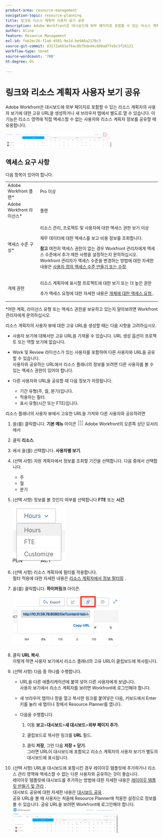 ```yaml
---
product-area: resource-management
navigation-topic: resource-planning
title: 링크와 리소스 계획자 사용자 보기 공유
description: Adobe Workfront은 대시보드에 외부 페이지로 포함할 수 있는 리소스 계획자의 사용자 보기에 대한 고유 URL을 생성하거나 새 브라우저 탭에서 별도로 열 수 있습니다. 이 기능은 리소스 영역에 직접 액세스할 수 없는 사용자와 리소스 계획자 정보를 공유할 때 유용합니다.
author: Alina
feature: Resource Management
exl-id: feb2ec26-f1a6-4581-9e1d-be948a2170c3
source-git-commit: d3172a681ef6ac8b7bde44c680ad7febc3f26121
workflow-type: tm+mt
source-wordcount: '708'
ht-degree: 0%

---
```


# 링크와 리소스 계획자 사용자 보기 공유

Adobe Workfront은 대시보드에 외부 페이지로 포함할 수 있는 리소스 계획자의 사용자 보기에 대한 고유 URL을 생성하거나 새 브라우저 탭에서 별도로 열 수 있습니다. 이 기능은 리소스 영역에 직접 액세스할 수 없는 사용자와 리소스 계획자 정보를 공유할 때 유용합니다.

![](assets/rp-user-view-with-link-highlight-350x49.png)

## 액세스 요구 사항

다음 항목이 있어야 합니다.

<table style="table-layout:auto"> 
 <col> 
 <col> 
 <tbody> 
  <tr> 
   <td role="rowheader">Adobe Workfront 플랜*</td> 
   <td> <p>Pro 이상</p> </td> 
  </tr> 
  <tr> 
   <td role="rowheader">Adobe Workfront 라이선스*</td> 
   <td> <p>플랜 </p> </td> 
  </tr> 
  <tr> 
   <td role="rowheader">액세스 수준 구성*</td> 
   <td> <p>리소스 관리, 프로젝트 및 사용자에 대한 액세스 권한 보기 이상</p> <p>재무 데이터에 대한 액세스를 보고 비용 정보를 조회합니다. </p> <p><b>참고</b> 여전히 액세스 권한이 없는 경우 Workfront 관리자에게 액세스 수준에서 추가 제한 사항을 설정하는지 문의하십시오. Workfront 관리자가 액세스 수준을 변경하는 방법에 대한 자세한 내용은 <a href="../../administration-and-setup/add-users/configure-and-grant-access/create-modify-access-levels.md" class="MCXref xref">사용자 정의 액세스 수준 만들기 또는 수정</a>.</p> </td> 
  </tr> 
  <tr> 
   <td role="rowheader">개체 권한</td> 
   <td> <p>리소스 계획자에 표시할 프로젝트에 대한 보기 또는 더 높은 권한</p> <p>추가 액세스 요청에 대한 자세한 내용은 <a href="../../workfront-basics/grant-and-request-access-to-objects/request-access.md" class="MCXref xref">개체에 대한 액세스 요청 </a>.</p> </td> 
  </tr> 
 </tbody> 
</table>

&#42;어떤 계획, 라이선스 유형 또는 액세스 권한을 보유하고 있는지 알아보려면 Workfront 관리자에게 문의하십시오.


리소스 계획자의 사용자 뷰에 대한 고유 URL을 생성할 때는 다음 사항을 고려하십시오.

* 사용자 보기에 대해서만 고유 URL을 가져올 수 있습니다. URL 생성 옵션이 프로젝트 또는 역할 보기에 없습니다.
* Work 및 Review 라이선스가 있는 사용자를 포함하여 다른 사용자와 URL을 공유할 수 있습니다.\
   사용자와 공유하는 URL에서 리소스 플래너의 정보를 보려면 다른 사용자를 볼 수 있는 액세스 권한이 있어야 합니다.
* 다른 사용자와 URL을 공유할 때 다음 정보가 저장됩니다.

   * 기간 유형(주, 월, 분기)입니다.
   * 적용하는 필터.
   * 표시 유형(시간 또는 FTE)입니다.

리소스 플래너의 사용자 뷰에서 고유한 URL을 가져와 다른 사용자와 공유하려면

1. 을(를) 클릭합니다. **기본 메뉴** 아이콘 ![](assets/main-menu-icon.png) Adobe Workfront의 오른쪽 상단 모서리에서

1. 클릭 **리소스**.
1. 에서 을(를) 선택합니다. **사용자별 보기**.
1. (선택 사항) 자원 계획자에서 정보를 조회할 기간을 선택합니다. 다음 중에서 선택합니다.

   * 주
   * 월
   * 분기

1. (선택 사항) 정보를 볼 것인지 여부를 선택합니다 **FTE** 또는 **시간**.\
   ![RP_hours_or_fte_in_user_view.png](assets/rp-hours-or-fte-in-user-view.png)

1. (선택 사항) 리소스 계획자에 필터를 적용합니다.\
   필터 적용에 대한 자세한 내용은 [리소스 계획자에서 정보 필터링](../../resource-mgmt/resource-planning/filter-resource-planner.md) .

1. 을(를) 클릭합니다. **하이퍼링크** 아이콘.\
   ![RP_Storm_generate_URL_with_copy_URL_link.png](assets/rp-storm-generate-url-with-copy-url-link-350x182.png)

1. 클릭 **URL 복사**.\
   이렇게 하면 사용자 보기에서 리소스 플래너의 고유 URL이 클립보드에 복사됩니다.

1. (선택 사항) 다음 중 하나를 수행합니다.  

   * URL을 다른 애플리케이션에 붙여 넣어 다른 사용자에게 보냅니다.\
      사용자 보기에서 리소스 계획자를 보려면 Workfront에 로그인해야 합니다.
   * 새 브라우저 탭이나 창을 열고 복사한 링크를 붙여넣은 다음, 키보드에서 Enter 키를 눌러 새 탭이나 창에서 Resource Planner를 엽니다.
   * 다음을 수행합니다.

      <!--   
     <MadCap:conditionalText data-mc-conditions="QuicksilverOrClassic.Draft mode">   
     (NOTE:&nbsp;turn this into a numbered list)   
     </MadCap:conditionalText>   
     -->

      1. 이동 **보고**>**대시보드**>**새 대시보드**>**외부 페이지 추가.**

      1. 클립보드로 복사한 링크를 **URL** 필드.
      1. 클릭 **저장**, 그런 다음 **저장 + 닫기**.\
         그러면 URL이 대시보드에 포함되고 리소스 계획자의 사용자 보기가 별도의 대시보드에 표시됩니다.

1. (선택 사항) URL을 대시보드에 포함시킨 경우 레이아웃 템플릿에 추가하거나 리소스 관리 영역에 액세스할 수 없는 다른 사용자와 공유하는 것이 좋습니다.\
   레이아웃 템플릿에 대시보드를 추가하는 방법에 대한 자세한 내용은 [레이아웃 템플릿 만들기 및 관리](../../administration-and-setup/customize-workfront/use-layout-templates/create-and-manage-layout-templates.md) .\
   대시보드 공유에 대한 자세한 내용은 [대시보드 공유](../../reports-and-dashboards/dashboards/creating-and-managing-dashboards/share-dashboard.md) .\
   공유 URL을 볼 때 사용자는 처음에 Resource Planner에 적용한 설정으로 정보를 볼 수 있습니다. 공유 URL을 보려면 Workfront에 로그인해야 합니다.\
   ![user_view_dashoard_from_unique_url.png](assets/user-view-dashoard-from-unique-url-350x85.png)
